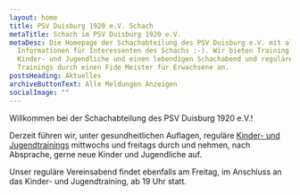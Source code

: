 ```yaml
---
layout: home
title: PSV Duisburg 1920 e.V. Schach
metaTitle: Schach im PSV Duisburg 1920 e.V.
metaDesc: Die Homepage der Schachabteilung des PSV Duisburg e.V. mit allen
  Informationen für Interessenten des Schachs :-). Wir bieten Training für
  Kinder- und Jugendliche und einen lebendigen Schachabend und reguläre
  Trainings durch einen Fide Meister für Erwachsene an.
postsHeading: Aktuelles
archiveButtonText: Alle Meldungen Anzeigen
socialImage: ""
---
```

Willkommen bei der Schachabteilung des PSV Duisburg 1920 e.V.!

Derzeit führen wir, unter gesundheitlichen Auflagen, reguläre [Kinder- und Jugendtrainings](psv-schach.de/training/index.html) mittwochs und freitags durch und nehmen, nach Absprache, gerne neue Kinder und Jugendliche auf.

Unser reguläre Vereinsabend findet ebenfalls am Freitag, im Anschluss an das Kinder- und Jugendtraining, ab 19 Uhr statt.